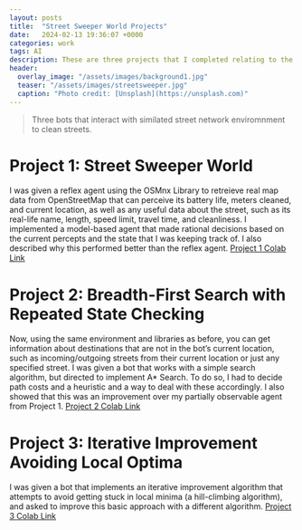 ```yaml
---
layout: posts
title:  "Street Sweeper World Projects"
date:   2024-02-13 19:36:07 +0000
categories: work
tags: AI
description: These are three projects that I completed relating to the Street Sweeper World in my AI course.
header:
  overlay_image: "/assets/images/background1.jpg"
  teaser: "/assets/images/streetsweeper.jpg"
  caption: "Photo credit: [Unsplash](https://unsplash.com)"
---
```

> Three bots that interact with similated street network enviromnment to clean streets.

# Project 1: Street Sweeper World
I was given a reflex agent using the OSMnx Library to retreieve real map data from OpenStreetMap that can perceive its battery life, meters cleaned, and current location, as well as any useful data about the street, such as its real-life name, length, speed limit, travel time, and cleanliness. I implemented a model-based agent that made rational decisions based on the current percepts and the state that I was keeping track of. I also described why this performed better than the reflex agent.
[Project 1 Colab Link](https://colab.research.google.com/drive/193UnFif2DSnkNG1cDOMplGJQIPzUi73_?usp=sharing)
# Project 2: Breadth-First Search with Repeated State Checking
Now, using the same environment and libraries as before, you can get information about destinations that are not in the bot’s current location, such as incoming/outgoing streets from their current location or just any specified street. I was given a bot that works with a simple search algorithm, but directed to implement A* Search. To do so, I had to decide path costs and a heuristic and a way to deal with these accordingly. I also showed that this was an improvement over my partially observable agent from Project 1.
[Project 2 Colab Link](https://colab.research.google.com/drive/1kG-JS92EBF56bIjT8toniLZuTznN3uMs?usp=sharing)
# Project 3: Iterative Improvement Avoiding Local Optima
I was given a bot that implements an iterative improvement algorithm that attempts to avoid getting stuck in local minima (a hill-climbing algorithm), and asked to improve this basic approach with a different algorithm.
[Project 3 Colab Link](https://colab.research.google.com/drive/1D0nyi_Y8P5Uzqp1GwlHLSyy4GBUltop5?usp=sharing)
